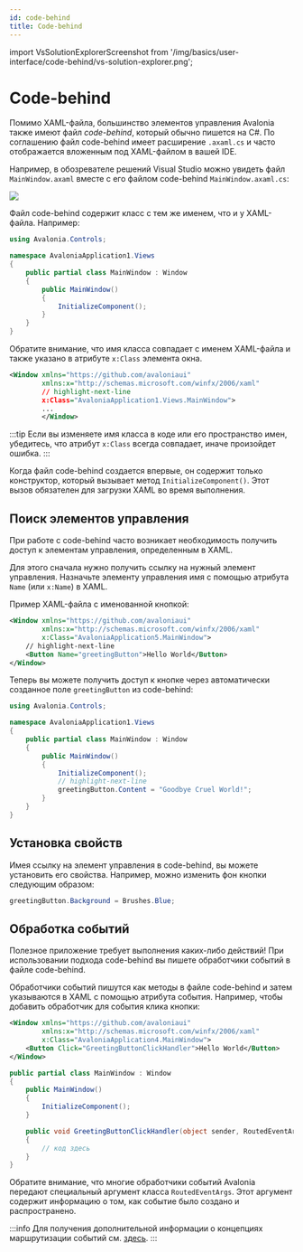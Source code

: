 ```yaml
---
id: code-behind
title: Code-behind
---
```


import VsSolutionExplorerScreenshot from '/img/basics/user-interface/code-behind/vs-solution-explorer.png';

# Code-behind

Помимо XAML-файла, большинство элементов управления Avalonia также имеют файл _code-behind_, который обычно пишется на C#. По соглашению файл code-behind имеет расширение `.axaml.cs` и часто отображается вложенным под XAML-файлом в вашей IDE.

Например, в обозревателе решений Visual Studio можно увидеть файл `MainWindow.axaml` вместе с его файлом code-behind `MainWindow.axaml.cs`:

<p><img src={VsSolutionExplorerScreenshot} className="medium-zoom-image" /></p>

Файл code-behind содержит класс с тем же именем, что и у XAML-файла. Например:

```csharp title='MainWindow.axaml.cs'
using Avalonia.Controls;

namespace AvaloniaApplication1.Views
{
    public partial class MainWindow : Window
    {
        public MainWindow()
        {
            InitializeComponent();
        }
    }
}
```

Обратите внимание, что имя класса совпадает с именем XAML-файла и также указано в атрибуте `x:Class` элемента окна.

```xml title='MainWindow.axaml'
<Window xmlns="https://github.com/avaloniaui"
        xmlns:x="http://schemas.microsoft.com/winfx/2006/xaml"
        // highlight-next-line
        x:Class="AvaloniaApplication1.Views.MainWindow">
        ...
        </Window>
```

:::tip
Если вы изменяете имя класса в коде или его пространство имен, убедитесь, что атрибут `x:Class` всегда совпадает, иначе произойдет ошибка.
:::

Когда файл code-behind создается впервые, он содержит только конструктор, который вызывает метод `InitializeComponent()`. Этот вызов обязателен для загрузки XAML во время выполнения.

## Поиск элементов управления

При работе с code-behind часто возникает необходимость получить доступ к элементам управления, определенным в XAML.

Для этого сначала нужно получить ссылку на нужный элемент управления. Назначьте элементу управления имя с помощью атрибута `Name` (или `x:Name`) в XAML.

Пример XAML-файла с именованной кнопкой:

```xml title='MainWindow.axaml'
<Window xmlns="https://github.com/avaloniaui"
        xmlns:x="http://schemas.microsoft.com/winfx/2006/xaml"
        x:Class="AvaloniaApplication5.MainWindow">
    // highlight-next-line
    <Button Name="greetingButton">Hello World</Button>
</Window>
```

Теперь вы можете получить доступ к кнопке через автоматически созданное поле `greetingButton` из code-behind:

```csharp title='MainWindow.axaml.cs'
using Avalonia.Controls;

namespace AvaloniaApplication1.Views
{
    public partial class MainWindow : Window
    {
        public MainWindow()
        {
            InitializeComponent();
            // highlight-next-line
            greetingButton.Content = "Goodbye Cruel World!";
        }
    }
}
```

## Установка свойств

Имея ссылку на элемент управления в code-behind, вы можете установить его свойства. Например, можно изменить фон кнопки следующим образом:

```csharp
greetingButton.Background = Brushes.Blue;
```

## Обработка событий

Полезное приложение требует выполнения каких-либо действий! При использовании подхода code-behind вы пишете обработчики событий в файле code-behind.

Обработчики событий пишутся как методы в файле code-behind и затем указываются в XAML с помощью атрибута события. Например, чтобы добавить обработчик для события клика кнопки:

```xml title='MainWindow.axaml'
<Window xmlns="https://github.com/avaloniaui"
        xmlns:x="http://schemas.microsoft.com/winfx/2006/xaml"
        x:Class="AvaloniaApplication4.MainWindow">
    <Button Click="GreetingButtonClickHandler">Hello World</Button>
</Window>
```

```csharp title='MainWindow.axaml.cs'
public partial class MainWindow : Window
{
    public MainWindow()
    {
        InitializeComponent();
    }

    public void GreetingButtonClickHandler(object sender, RoutedEventArgs e)
    {
        // код здесь
    }
}
```

Обратите внимание, что многие обработчики событий Avalonia передают специальный аргумент класса `RoutedEventArgs`. Этот аргумент содержит информацию о том, как событие было создано и распространено.

:::info
Для получения дополнительной информации о концепциях маршрутизации событий см. [здесь](../../concepts/input/routed-events.md).
:::